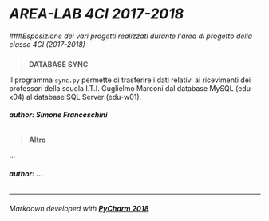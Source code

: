 # *AREA-LAB 4CI 2017-2018*
###*Esposizione dei vari progetti realizzati durante l'area di progetto della classe 4CI (2017-2018)*
###

> **DATABASE SYNC**

Il programma `sync.py` permette di trasferire i dati relativi ai ricevimenti dei professori della scuola I.T.I. Guglielmo Marconi dal database MySQL (edu-x04) al database SQL Server (edu-w01).
###### ***author: Simone Franceschini***

> **Altro**

...
###### ***author: ...***

------------------------------------------------------


###### *Markdown developed with [**PyCharm 2018**](https://https://www.jetbrains.com/pycharm//)*